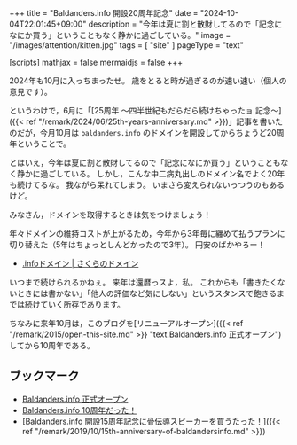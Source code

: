 +++
title = "Baldanders.info 開設20周年記念"
date =  "2024-10-04T22:01:45+09:00"
description = "今年は夏に割と散財してるので「記念になにか買う」ということもなく静かに過ごしている。"
image = "/images/attention/kitten.jpg"
tags = [ "site" ]
pageType = "text"

[scripts]
  mathjax = false
  mermaidjs = false
+++

2024年も10月に入っちまったぜ。
歳をとると時が過ぎるのが速い速い（個人の意見です）。

というわけで，6月に「[25周年 〜四半世紀もだらだら続けちゃったョ 記念〜]({{< ref "/remark/2024/06/25th-years-anniversary.md" >}})」記事を書いたのだが，今月10月は `baldanders.info` のドメインを開設してからちょうど20周年ということで。

とはいえ，今年は夏に割と散財してるので「記念になにか買う」ということもなく静かに過ごしている。
しかし，こんな中二病丸出しのドメイン名でよく20年も続けてるな。
我ながら呆れてしまう。
いまさら変えられないっつうのもあるけど。

みなさん，ドメインを取得するときは気をつけましょう！

年々ドメインの維持コストが上がるため，今年から3年毎に纏めて払うプランに切り替えた（5年はちょっとしんどかったので3年）。
円安のばかやろー！

- [.infoドメイン | さくらのドメイン](https://domain.sakura.ad.jp/gtld/info/)

いつまで続けられるかねぇ。
来年は還暦っスよ，私。
これからも「書きたくないときには書かない」「他人の評価など気にしない」というスタンスで飽きるまでは続けていく所存であります。

ちなみに来年10月は，このブログを[リニューアルオープン]({{< ref "/remark/2015/open-this-site.md" >}} "text.Baldanders.info 正式オープン")してから10周年である。

## ブックマーク

- [Baldanders.info 正式オープン](https://baldanders.info/blog/000005/)
- [Baldanders.info 10周年だった！](https://baldanders.info/blog/000764/)
- [Baldanders.info 開設15周年記念に骨伝導スピーカーを買うたった！]({{< ref "/remark/2019/10/15th-anniversary-of-baldandersinfo.md" >}})
